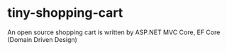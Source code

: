 # tiny-shopping-cart
An open source shopping cart is written by ASP.NET MVC Core, EF Core (Domain Driven Design)
